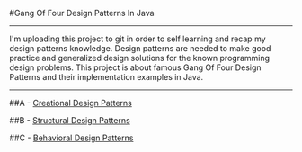 #Gang Of Four Design Patterns In Java

*******
I'm uploading this project to git in order to self learning and recap my design patterns knowledge. Design patterns are needed to make good practice and generalized design solutions for the known programming design problems. This project is about famous Gang Of Four Design Patterns and their implementation examples in Java.
*******

##A - [Creational Design Patterns](src/gof_design_patterns_a_creational/dummy1.java)

##B - [Structural Design Patterns](src/gof_design_patterns_b_structural/dummy1.java)

##C - [Behavioral Design Patterns](src/gof_design_patterns_c_behavioral/dummy1.java)